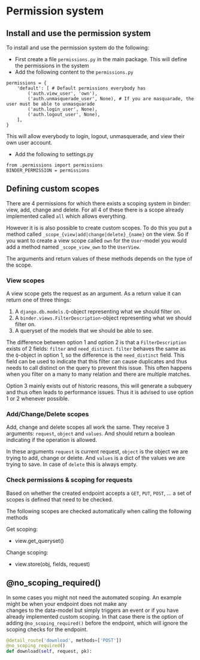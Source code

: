 # Permission system

## Install and use the permission system
To install and use the permission system do the following:

- First create a file `permissions.py` in the main package. This will define the permissions in the system
- Add the following content to the `permissions.py`
```
permissions = {
	'default': [ # Default permissions everybody has
		('auth.view_user', 'own'),
		('auth.unmasquerade_user', None), # If you are masquarade, the user must be able to unmasquarade
		('auth.login_user', None),
		('auth.logout_user', None),
	],
}
```
This will allow everybody to login, logout, unmasquerade, and view their own user account.
- Add the following to settings.py
```
from .permissions import permissions
BINDER_PERMISSION = permissions
```

## Defining custom scopes
There are 4 permissions for which there exists a scoping system in binder:
view, add, change and delete. For all 4 of these there is a scope already
implemented called `all` which allows everything.

However it is is also possible to create custom scopes. To do this you put
a method called `_scope_{view|add|change|delete}_{name}` on the view. So if you
want to create a view scope called `own` for the `User`-model you would add a
method named `_scope_view_own` to the `UserView`.

The arguments and return values of these methods depends on the type of the
scope.

### View scopes
A view scope gets the request as an argument. As a return value it can return
one of three things:
1. A `django.db.models.Q`-object representing what we should filter on.
2. A `binder.views.FilterDescription`-object representing what we should filter on.
3. A queryset of the models that we should be able to see.

The difference between option 1 and option 2 is that a `FilterDescription`
exists of 2 fields: `filter` and `need_distinct`. `filter` behaves the same as
the `Q`-object in option 1, so the difference is the `need_distinct` field.
This field can be used to indicate that this filter can cause duplicates and
thus needs to call distinct on the query to prevent this issue. This often
happens when you filter on a many to many relation and there are multiple
matches.

Option 3 mainly exists out of historic reasons, this will generate a subquery
and thus often leads to performance issues. Thus it is advised to use option 1
or 2 whenever possible.

### Add/Change/Delete scopes
Add, change and delete scopes all work the same. They receive 3 arguments:
`request`, `object` and `values`. And should return a boolean indicating if the
operation is allowed.

In these arguments `request` is current request, `object` is the object we are
trying to add, change or delete. And `values` is a dict of  the values we are
trying to save. In case of `delete` this is always empty.


### Check permissions & scoping for requests
Based on whether the created endpoint accepts a `GET`, `PUT`, `POST`, ... a set of scopes is defined that need to be checked.

The following scopes are checked automatically when calling the following methods

Get scoping:
- view.get_queryset()

Change scoping:
- view.store(obj, fields, request)

## @no_scoping_required()
In some cases you might not need the automated scoping. An example might be when your endpoint does not make any  
changes to the data-model but simply triggers an event or if you have already implemented custom scoping. In that 
case there is the option of adding `@no_scoping_required()` before the endpoint, which will ignore the scoping checks for the endpoint.

```python
@detail_route('download', methods=['POST'])
@no_scoping_required()
def download(self, request, pk):
```
